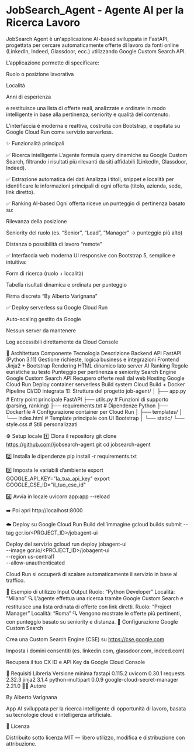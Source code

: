 # JobSearch_Agent - Agente AI per la Ricerca Lavoro
JobSearch Agent è un'applicazione AI-based sviluppata in FastAPI, progettata per cercare automaticamente offerte di lavoro da fonti online (LinkedIn, Indeed, Glassdoor, ecc.) utilizzando Google Custom Search API.


L’applicazione permette di specificare:

Ruolo o posizione lavorativa

Località

Anni di esperienza

e restituisce una lista di offerte reali, analizzate e ordinate in modo intelligente in base alla pertinenza, seniority e qualità del contenuto.

L’interfaccia è moderna e reattiva, costruita con Bootstrap, e ospitata su Google Cloud Run come servizio serverless.

✨ Funzionalità principali

✅ Ricerca intelligente
L’agente formula query dinamiche su Google Custom Search, filtrando i risultati più rilevanti da siti affidabili (LinkedIn, Glassdoor, Indeed).

✅ Estrazione automatica dei dati
Analizza i titoli, snippet e località per identificare le informazioni principali di ogni offerta (titolo, azienda, sede, link diretto).

✅ Ranking AI-based
Ogni offerta riceve un punteggio di pertinenza basato su:

Rilevanza della posizione

Seniority del ruolo (es. “Senior”, “Lead”, “Manager” → punteggio più alto)

Distanza o possibilità di lavoro “remote”

✅ Interfaccia web moderna
UI responsive con Bootstrap 5, semplice e intuitiva:

Form di ricerca (ruolo + località)

Tabella risultati dinamica e ordinata per punteggio

Firma discreta “By Alberto Varignana”

✅ Deploy serverless su Google Cloud Run

Auto-scaling gestito da Google

Nessun server da mantenere

Log accessibili direttamente da Cloud Console

🧩 Architettura
Componente	Tecnologia	Descrizione
Backend API	FastAPI (Python 3.11)	Gestione richieste, logica business e integrazioni
Frontend	Jinja2 + Bootstrap	Rendering HTML dinamico lato server
AI Ranking	Regole euristiche su testo	Punteggio per pertinenza e seniority
Search Engine	Google Custom Search API	Recupero offerte reali dal web
Hosting	Google Cloud Run	Deploy container serverless
Build system	Cloud Build + Docker	Pipeline CI/CD integrata
🏗️ Struttura del progetto
job-agent/
│
├── app.py                  # Entry point principale FastAPI
├── utils.py                # Funzioni di supporto (parsing, ranking)
├── requirements.txt        # Dipendenze Python
├── Dockerfile              # Configurazione container per Cloud Run
│
├── templates/
│   └── index.html          # Template principale con UI Bootstrap
│
└── static/
    └── style.css           # Stili personalizzati

⚙️ Setup locale
1️⃣ Clona il repository
git clone https://github.com/<tuo-utente>/jobsearch-agent.git
cd jobsearch-agent

2️⃣ Installa le dipendenze
pip install -r requirements.txt

3️⃣ Imposta le variabili d’ambiente
export GOOGLE_API_KEY="la_tua_api_key"
export GOOGLE_CSE_ID="il_tuo_cse_id"

4️⃣ Avvia in locale
uvicorn app:app --reload


➡️ Poi apri http://localhost:8000

☁️ Deploy su Google Cloud Run
Build dell’immagine
gcloud builds submit --tag gcr.io/<PROJECT_ID>/jobagent-ui

Deploy del servizio
gcloud run deploy jobagent-ui \
  --image gcr.io/<PROJECT_ID>/jobagent-ui \
  --region us-central1 \
  --allow-unauthenticated


Cloud Run si occuperà di scalare automaticamente il servizio in base al traffico.

🧠 Esempio di utilizzo
Input	Output
Ruolo: “Python Developer”
Località: “Milano”	🔍 L’agente effettua una ricerca tramite Google Custom Search e restituisce una lista ordinata di offerte con link diretti.
Ruolo: “Project Manager”
Località: “Roma”	🔍 Vengono mostrate le offerte più pertinenti, con punteggio basato su seniority e distanza.
🔐 Configurazione Google Custom Search

Crea una Custom Search Engine (CSE) su https://cse.google.com

Imposta i domini consentiti (es. linkedin.com, glassdoor.com, indeed.com)

Recupera il tuo CX ID e API Key da Google Cloud Console

🧾 Requisiti
Libreria	Versione minima
fastapi	0.115.2
uvicorn	0.30.1
requests	2.32.3
jinja2	3.1.4
python-multipart	0.0.9
google-cloud-secret-manager	2.21.0
👨‍💻 Autore

By Alberto Varignana

App AI sviluppata per la ricerca intelligente di opportunità di lavoro, basata su tecnologie cloud e intelligenza artificiale.

🧩 Licenza

Distribuito sotto licenza MIT — libero utilizzo, modifica e distribuzione con attribuzione.
